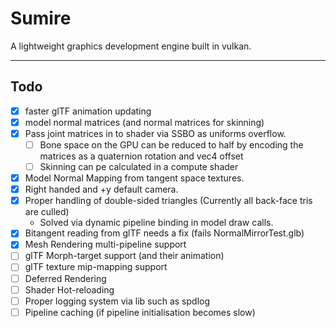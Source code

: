 # Sumire

A lightweight graphics development engine built in vulkan.

---
## Todo

- [X] faster glTF animation updating
- [X] model normal matrices (and normal matrices for skinning)
- [X] Pass joint matrices in to shader via SSBO as uniforms overflow.
    - [ ] Bone space on the GPU can be reduced to half by encoding the matrices as a quaternion rotation and vec4 offset
    - [ ] Skinning can pe calculated in a compute shader
- [X] Model Normal Mapping from tangent space textures.
- [X] Right handed and +y default camera.
- [X] Proper handling of double-sided triangles (Currently all back-face tris are culled)
    - Solved via dynamic pipeline binding in model draw calls.
- [X] Bitangent reading from glTF needs a fix (fails NormalMirrorTest.glb)
- [X] Mesh Rendering multi-pipeline support
- [ ] glTF Morph-target support (and their animation)
- [ ] glTF texture mip-mapping support
- [ ] Deferred Rendering
- [ ] Shader Hot-reloading
- [ ] Proper logging system via lib such as spdlog
- [ ] Pipeline caching (if pipeline initialisation becomes slow)
